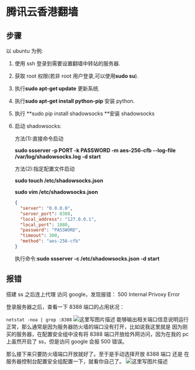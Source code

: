 # 腾讯云香港翻墙

## 步骤

以 ubuntu 为例:

1. 使用 ssh 登录到需要设置翻墙中转站的服务器.
2. 获取 root 权限(若非 root 用户登录,可以使用**sudo su**).
3. 执行**sudo apt-get update** 更新系统.
4. 执行**sudo apt-get install python-pip** 安装 python.
5. 执行 **sudo pip install shadowsocks **安装 shadowsocks
6. 启动 shadowsocks:

   方法(1):直接命令启动

   **sudo ssserver -p PORT -k PASSWORD -m aes-256-cfb --log-file /var/log/shadowsocks.log -d start**

   方法(2):指定配置文件启动

   **sudo touch /etc/shadowsocks.json**

   **sudo vim /etc/shadowsocks.json**

   ```json
   {
     "server": "0.0.0.0",
     "server_port": 8388,
     "local_address": "127.0.0.1",
     "local_port": 1080,
     "password": "PASSWORD",
     "timeout": 300,
     "method": "aes-256-cfb"
   }
   ```

   执行命令:**sudo ssserver -c /etc/shadowsocks.json -d start**

## 报错

搭建 ss 之后连上代理 访问 google，发现报错： 500 Internal Privoxy Error

登录服务器之后，查看一下 8388 端口的占用状况：

`netstat -noa | grep :8388`
![这里写图片描述](https://img-blog.csdn.net/20180507204011558?watermark/2/text/aHR0cHM6Ly9ibG9nLmNzZG4ubmV0L0dyZWVrTXJ6eko=/font/5a6L5L2T/fontsize/400/fill/I0JBQkFCMA==/dissolve/70)
能够输出相关端口信息说明运行正常，那么通常是因为服务器防火墙的端口没有打开，比如说我这里就是 因为刚买的服务器，在配置安全组中没有将 8388 端口开放给外网访问，因为在我的 pc 上虽然开启了 ss，但是访问 google 会报 500 错误。

那么接下来只要防火墙端口开放就好了。至于是手动选择开放 8388 端口 还是 在服务器控制台配置安全组配置一下，就看你自己了。
![这里写图片描述](https://img-blog.csdn.net/20180507204019631?watermark/2/text/aHR0cHM6Ly9ibG9nLmNzZG4ubmV0L0dyZWVrTXJ6eko=/font/5a6L5L2T/fontsize/400/fill/I0JBQkFCMA==/dissolve/70)
